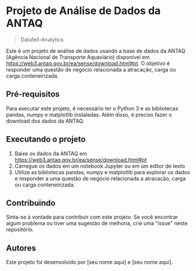 # Projeto de Análise de Dados da ANTAQ
> Datafell-Analytics

Este é um projeto de análise de dados usando a base de dados da ANTAQ (Agência Nacional de Transporte Aquaviário) disponível em https://web3.antaq.gov.br/ea/sense/download.html#pt. O objetivo é responder uma questão de negócio relacionada a atracação, carga ou carga conteneirizada.

## Pré-requisitos

Para executar este projeto, é necessário ter o Python 3 e as bibliotecas pandas, numpy e matplotlib instaladas. Além disso, é preciso fazer o download dos dados da ANTAQ.

## Executando o projeto

1. Baixe os dados da ANTAQ em https://web3.antaq.gov.br/ea/sense/download.html#pt
2. Carregue os dados em um notebook Jupyter ou em um editor de texto
3. Utilize as bibliotecas pandas, numpy e matplotlib para explorar os dados e responder a uma questão de negócio relacionada a atracação, carga ou carga conteneirizada.

## Contribuindo

Sinta-se à vontade para contribuir com este projeto. Se você encontrar algum problema ou tiver uma sugestão de melhoria, crie uma "issue" neste repositório.

## Autores

Este projeto foi desenvolvido por [seu nome aqui] e [seu nome aqui].
